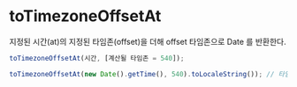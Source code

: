 # toTimezoneOffsetAt

지정된 시간(at)의 지정된 타임존(offset)을 더해 offset 타임존으로 Date 를 반환한다.

```ts
toTimezoneOffsetAt(시간, [계산될 타임존 = 540]);
```

```ts
toTimezoneOffsetAt(new Date().getTime(), 540).toLocaleString()); // 타임존이 다른 위치(예: 런던)여도 한국 시간으로 출력된다.
```

